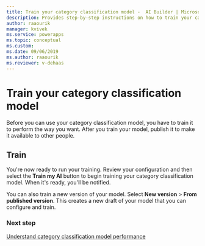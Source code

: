 ```yaml
---
title: Train your category classification model -  AI Builder | Microsoft Docs
description: Provides step-by-step instructions on how to train your category classification model
author: raaourik 
manager: kvivek
ms.service: powerapps
ms.topic: conceptual
ms.custom: 
ms.date: 09/06/2019
ms.author: raaourik 
ms.reviewer: v-dehaas
---
```


# Train your category classification model

Before you can use your category classification model, you have to train it to perform the way you want. After you train your model, publish it to make it available to other people.

## Train

You're now ready to run your training. Review your configuration and then select the **Train my AI** button to begin training your category classification model. When it's ready, you'll be notified.

You can also train a new version of your model.  Select **New version** > **From published version**.  This creates a new draft of your model that you can configure and train.

### Next step

[Understand category classification model performance](text-classification-performance.md) 
